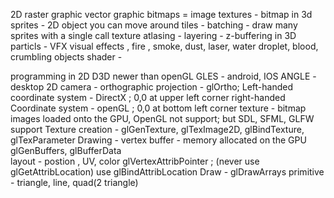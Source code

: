 


2D
 raster graphic
  vector graphic
  bitmaps = image
  textures - bitmap in 3d
  sprites - 2D object you can move around
  tiles -
  batching - draw many sprites with a single call
  texture atlasing -
  layering - z-buffering in 3D
  particls - VFX  visual effects , fire , smoke, dust, laser, water droplet, blood, crumbling objects
  shader -
  
programming in 2D
  D3D newer than openGL
  GLES - android, IOS
  ANGLE - desktop
  2D camera - 
  orthographic projection - glOrtho; 
  Left-handed coordinate system - DirectX ; 0,0 at upper left corner
  right-handed Coordinate system - openGL ; 0,0 at bottom left corner
  texture - bitmap images loaded onto the GPU, OpenGL not support; but SDL, SFML, GLFW support
  Texture creation - glGenTexture, glTexImage2D, glBindTexture, glTexParameter
  Drawing - 
    vertex buffer -  memory allocated on the GPU
      glGenBuffers, glBufferData      
    layout - postion , UV, color
      glVertexAttribPointer ; 
      (never use glGetAttribLocation) use glBindAttribLocation
     Draw - glDrawArrays
    primitive - triangle, line, quad(2 triangle)
    
    
  
  

